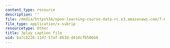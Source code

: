 ```yaml
---
content_type: resource
description: ''
file: /media/https%3A/open-learning-course-data-rc.s3.amazonaws.com/7-01sc-fundamentals-of-biology-fall-2011/ba7cb22611d757af863dd410cfb506b8_htYyCEdc8B4.vtt
file_type: application/x-subrip
resourcetype: Other
title: 3play caption file
uid: ba7cb226-11d7-57af-863d-d410cfb506b8
---
```

